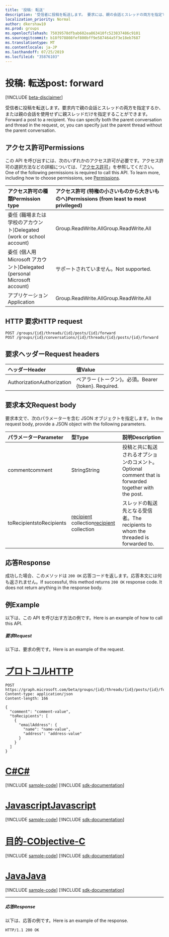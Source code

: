 ```yaml
---
title: '投稿: 転送'
description: '受信者に投稿を転送します。 要求には、親の会話とスレッドの両方を指定できます。 '
localization_priority: Normal
author: dkershaw10
ms.prod: groups
ms.openlocfilehash: 75039578dfbab602ea863410fc523837486c9101
ms.sourcegitcommit: b18f978808fef800bff9e587464a5f3e18eb7687
ms.translationtype: MT
ms.contentlocale: ja-JP
ms.lasthandoff: 07/25/2019
ms.locfileid: "35876103"
---
```

# <a name="post-forward"></a><span data-ttu-id="e5327-104">投稿: 転送</span><span class="sxs-lookup"><span data-stu-id="e5327-104">post: forward</span></span>

[!INCLUDE [beta-disclaimer](../../includes/beta-disclaimer.md)]

<span data-ttu-id="e5327-p102">受信者に投稿を転送します。要求内で親の会話とスレッドの両方を指定するか、または親の会話を使用せずに親スレッドだけを指定することができます。</span><span class="sxs-lookup"><span data-stu-id="e5327-p102">Forward a post to a recipient. You can specify both the parent conversation and thread in the request, or, you can specify just the parent thread without the parent conversation.</span></span> 

## <a name="permissions"></a><span data-ttu-id="e5327-107">アクセス許可</span><span class="sxs-lookup"><span data-stu-id="e5327-107">Permissions</span></span>
<span data-ttu-id="e5327-p103">この API を呼び出すには、次のいずれかのアクセス許可が必要です。アクセス許可の選択方法などの詳細については、「[アクセス許可](/graph/permissions-reference)」を参照してください。</span><span class="sxs-lookup"><span data-stu-id="e5327-p103">One of the following permissions is required to call this API. To learn more, including how to choose permissions, see [Permissions](/graph/permissions-reference).</span></span>

|<span data-ttu-id="e5327-110">アクセス許可の種類</span><span class="sxs-lookup"><span data-stu-id="e5327-110">Permission type</span></span>      | <span data-ttu-id="e5327-111">アクセス許可 (特権の小さいものから大きいものへ)</span><span class="sxs-lookup"><span data-stu-id="e5327-111">Permissions (from least to most privileged)</span></span>              |
|:--------------------|:---------------------------------------------------------|
|<span data-ttu-id="e5327-112">委任 (職場または学校のアカウント)</span><span class="sxs-lookup"><span data-stu-id="e5327-112">Delegated (work or school account)</span></span> | <span data-ttu-id="e5327-113">Group.ReadWrite.All</span><span class="sxs-lookup"><span data-stu-id="e5327-113">Group.ReadWrite.All</span></span>    |
|<span data-ttu-id="e5327-114">委任 (個人用 Microsoft アカウント)</span><span class="sxs-lookup"><span data-stu-id="e5327-114">Delegated (personal Microsoft account)</span></span> | <span data-ttu-id="e5327-115">サポートされていません。</span><span class="sxs-lookup"><span data-stu-id="e5327-115">Not supported.</span></span>    |
|<span data-ttu-id="e5327-116">アプリケーション</span><span class="sxs-lookup"><span data-stu-id="e5327-116">Application</span></span> | <span data-ttu-id="e5327-117">Group.ReadWrite.All</span><span class="sxs-lookup"><span data-stu-id="e5327-117">Group.ReadWrite.All</span></span> |

## <a name="http-request"></a><span data-ttu-id="e5327-118">HTTP 要求</span><span class="sxs-lookup"><span data-stu-id="e5327-118">HTTP request</span></span>
<!-- { "blockType": "ignored" } -->
```http
POST /groups/{id}/threads/{id}/posts/{id}/forward
POST /groups/{id}/conversations/{id}/threads/{id}/posts/{id}/forward

```
## <a name="request-headers"></a><span data-ttu-id="e5327-119">要求ヘッダー</span><span class="sxs-lookup"><span data-stu-id="e5327-119">Request headers</span></span>
| <span data-ttu-id="e5327-120">ヘッダー</span><span class="sxs-lookup"><span data-stu-id="e5327-120">Header</span></span>       | <span data-ttu-id="e5327-121">値</span><span class="sxs-lookup"><span data-stu-id="e5327-121">Value</span></span> |
|:---------------|:--------|
| <span data-ttu-id="e5327-122">Authorization</span><span class="sxs-lookup"><span data-stu-id="e5327-122">Authorization</span></span>  | <span data-ttu-id="e5327-p104">ベアラー {トークン}。必須。</span><span class="sxs-lookup"><span data-stu-id="e5327-p104">Bearer {token}. Required.</span></span>  |

## <a name="request-body"></a><span data-ttu-id="e5327-125">要求本文</span><span class="sxs-lookup"><span data-stu-id="e5327-125">Request body</span></span>
<span data-ttu-id="e5327-126">要求本文で、次のパラメーターを含む JSON オブジェクトを指定します。</span><span class="sxs-lookup"><span data-stu-id="e5327-126">In the request body, provide a JSON object with the following parameters.</span></span>

| <span data-ttu-id="e5327-127">パラメーター</span><span class="sxs-lookup"><span data-stu-id="e5327-127">Parameter</span></span>    | <span data-ttu-id="e5327-128">型</span><span class="sxs-lookup"><span data-stu-id="e5327-128">Type</span></span>   |<span data-ttu-id="e5327-129">説明</span><span class="sxs-lookup"><span data-stu-id="e5327-129">Description</span></span>|
|:---------------|:--------|:----------|
|<span data-ttu-id="e5327-130">comment</span><span class="sxs-lookup"><span data-stu-id="e5327-130">comment</span></span>|<span data-ttu-id="e5327-131">String</span><span class="sxs-lookup"><span data-stu-id="e5327-131">String</span></span>|<span data-ttu-id="e5327-132">投稿と共に転送されるオプションのコメント。</span><span class="sxs-lookup"><span data-stu-id="e5327-132">Optional comment that is forwarded together with the post.</span></span>|
|<span data-ttu-id="e5327-133">toRecipients</span><span class="sxs-lookup"><span data-stu-id="e5327-133">toRecipients</span></span>|<span data-ttu-id="e5327-134">[recipient](../resources/recipient.md) collection</span><span class="sxs-lookup"><span data-stu-id="e5327-134">[recipient](../resources/recipient.md) collection</span></span>|<span data-ttu-id="e5327-135">スレッドの転送先となる受信者。</span><span class="sxs-lookup"><span data-stu-id="e5327-135">The recipients to whom the threaded is forwarded to.</span></span>|

## <a name="response"></a><span data-ttu-id="e5327-136">応答</span><span class="sxs-lookup"><span data-stu-id="e5327-136">Response</span></span>

<span data-ttu-id="e5327-p105">成功した場合、このメソッドは `200 OK` 応答コードを返します。応答本文には何も返されません。</span><span class="sxs-lookup"><span data-stu-id="e5327-p105">If successful, this method returns `200 OK` response code. It does not return anything in the response body.</span></span>

## <a name="example"></a><span data-ttu-id="e5327-139">例</span><span class="sxs-lookup"><span data-stu-id="e5327-139">Example</span></span>
<span data-ttu-id="e5327-140">以下は、この API を呼び出す方法の例です。</span><span class="sxs-lookup"><span data-stu-id="e5327-140">Here is an example of how to call this API.</span></span>
##### <a name="request"></a><span data-ttu-id="e5327-141">要求</span><span class="sxs-lookup"><span data-stu-id="e5327-141">Request</span></span>
<span data-ttu-id="e5327-142">以下は、要求の例です。</span><span class="sxs-lookup"><span data-stu-id="e5327-142">Here is an example of the request.</span></span>

# <a name="httptabhttp"></a>[<span data-ttu-id="e5327-143">プロトコル</span><span class="sxs-lookup"><span data-stu-id="e5327-143">HTTP</span></span>](#tab/http)
<!-- {
  "blockType": "request",
  "name": "post_forward"
}-->
```http
POST https://graph.microsoft.com/beta/groups/{id}/threads/{id}/posts/{id}/forward
Content-type: application/json
Content-length: 166

{
  "comment": "comment-value",
  "toRecipients": [
    {
      "emailAddress": {
        "name": "name-value",
        "address": "address-value"
      }
    }
  ]
}
```
# <a name="ctabcsharp"></a>[<span data-ttu-id="e5327-144">C#</span><span class="sxs-lookup"><span data-stu-id="e5327-144">C#</span></span>](#tab/csharp)
[!INCLUDE [sample-code](../includes/snippets/csharp/post-forward-csharp-snippets.md)]
[!INCLUDE [sdk-documentation](../includes/snippets/snippets-sdk-documentation-link.md)]

# <a name="javascripttabjavascript"></a>[<span data-ttu-id="e5327-145">Javascript</span><span class="sxs-lookup"><span data-stu-id="e5327-145">Javascript</span></span>](#tab/javascript)
[!INCLUDE [sample-code](../includes/snippets/javascript/post-forward-javascript-snippets.md)]
[!INCLUDE [sdk-documentation](../includes/snippets/snippets-sdk-documentation-link.md)]

# <a name="objective-ctabobjc"></a>[<span data-ttu-id="e5327-146">目的-C</span><span class="sxs-lookup"><span data-stu-id="e5327-146">Objective-C</span></span>](#tab/objc)
[!INCLUDE [sample-code](../includes/snippets/objc/post-forward-objc-snippets.md)]
[!INCLUDE [sdk-documentation](../includes/snippets/snippets-sdk-documentation-link.md)]

# <a name="javatabjava"></a>[<span data-ttu-id="e5327-147">Java</span><span class="sxs-lookup"><span data-stu-id="e5327-147">Java</span></span>](#tab/java)
[!INCLUDE [sample-code](../includes/snippets/java/post-forward-java-snippets.md)]
[!INCLUDE [sdk-documentation](../includes/snippets/snippets-sdk-documentation-link.md)]

---


##### <a name="response"></a><span data-ttu-id="e5327-148">応答</span><span class="sxs-lookup"><span data-stu-id="e5327-148">Response</span></span>
<span data-ttu-id="e5327-149">以下は、応答の例です。</span><span class="sxs-lookup"><span data-stu-id="e5327-149">Here is an example of the response.</span></span>
<!-- {
  "blockType": "response",
  "truncated": true
} -->
```http
HTTP/1.1 200 OK
```

<!-- uuid: 8fcb5dbc-d5aa-4681-8e31-b001d5168d79
2015-10-25 14:57:30 UTC -->
<!--
{
  "type": "#page.annotation",
  "description": "post: forward",
  "keywords": "",
  "section": "documentation",
  "tocPath": "",
  "suppressions": [
  ]
}
-->
